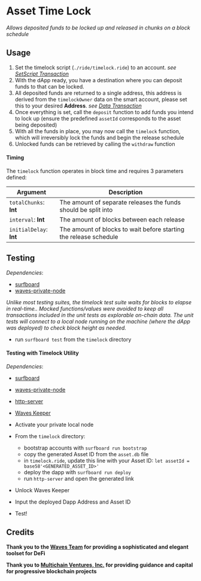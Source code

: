 # Asset Time Lock
_Allows deposited funds to be locked up and released in chunks on a block schedule_

## Usage

1. Set the timelock script (`./ride/timelock.ride`) to an account. _see [SetScript Transaction](https://docs.wavesplatform.com/en/blockchain/transaction-type/set-script-transaction.html)_
2. With the dApp ready, you have a destination where you can deposit funds to that can be locked.
2. All deposited funds are returned to a single address, this address is derived from the `timelockOwner` data on the smart account, please set this to your desired **Address**. _see [Data Transaction](https://docs.wavesplatform.com/en/blockchain/transaction-type/data-transaction.html)_
3. Once everything is set, call the `deposit` function to add funds you intend to lock up (ensure the predefined `assetId` corresponds to the asset being deposited)
4. With all the funds in place, you may now call the `timelock` function, which will irreversibly lock the funds and begin the release schedule
5. Unlocked funds can be retrieved by calling the `withdraw` function

#### Timing

The `timelock` function operates in block time and requires 3 parameters defined:

| Argument | Description |
| --- | --- |
| `totalChunks`: **Int** | The amount of separate releases the funds should be split into |
| `interval`: **Int** | The amount of blocks between each release  |
| `initialDelay`: **Int** | The amount of blocks to wait before starting the release schedule |

## Testing

_Dependencies_:
- [surfboard](https://www.npmjs.com/package/@waves/surfboard)
- [waves-private-node](https://hub.docker.com/r/wavesplatform/waves-private-node)

_Unlike most testing suites, the timelock test suite waits for blocks to elapse in real-time.. Mocked functions/values were avoided to keep all transactions included in the unit tests as explorable on-chain data.
The unit tests will connect to a local node running on the machine (where the dApp was deployed) to check block height as needed._

- run `surfboard test` from the `timelock` directory

#### Testing with Timelock Utility

_Dependencies_:
- [surfboard](https://www.npmjs.com/package/@waves/surfboard)
- [waves-private-node](https://hub.docker.com/r/wavesplatform/waves-private-node)
- [http-server](https://www.npmjs.com/package/http-server)
- [Waves Keeper](https://docs.waves.tech/en/ecosystem/waves-keeper/getting-started-with-keeper)

- Activate your private local node
- From the `timelock` directory:
  - bootstrap accounts with `surfboard run bootstrap`
  - copy the generated Asset ID from the `asset.db` file
  - in `timelock.ride`, update this line with your Asset ID: `let assetId = base58'<GENERATED_ASSET_ID>'`
  - deploy the dapp with `surfboard run deploy`
  - run `http-server` and open the generated link
- Unlock Waves Keeper
- Input the deployed Dapp Address and Asset ID
- Test!

## Credits

**Thank you to the [Waves Team](https://wavesplatform.org) for providing a sophisticated and elegant toolset for DeFi**

**Thank you to [Multichain Ventures, Inc.](https://multichain.ventures) for providing guidance and capital for progressive blockchain projects**
